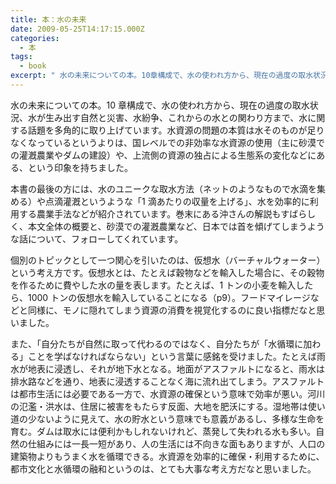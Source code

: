 ```yaml
---
title: 本：水の未来
date: 2009-05-25T14:17:15.000Z
categories:
  - 本
tags:
  - book
excerpt: " 水の未来についての本。10章構成で、水の使われ方から、現在の過度の取水状況、水が生み出す自然と災害、水紛争、これからの水との関わり方まで、水に関する話題を多角的に取り上げています。水資源の問題の本質は水そのものが足りなくなっているというよりは、国レベルでの非効率な水資源の使用（主に砂漠での灌漑農業やダムの建設）や、上流側の資源の独占による生態系の変化などにある、という印象を持ちました。"
---
```


水の未来についての本。10 章構成で、水の使われ方から、現在の過度の取水状況、水が生み出す自然と災害、水紛争、これからの水との関わり方まで、水に関する話題を多角的に取り上げています。水資源の問題の本質は水そのものが足りなくなっているというよりは、国レベルでの非効率な水資源の使用（主に砂漠での灌漑農業やダムの建設）や、上流側の資源の独占による生態系の変化などにある、という印象を持ちました。

本書の最後の方には、水のユニークな取水方法（ネットのようなもので水滴を集める）や点滴灌漑というような「1 滴あたりの収量を上げる」、水を効率的に利用する農業手法などが紹介されています。巻末にある沖さんの解説もすばらしく、本文全体の概要と、砂漠での灌漑農業など、日本では首を傾げてしまうような話について、フォローしてくれています。

個別のトピックとして一つ関心を引いたのは、仮想水（バーチャルウォーター）という考え方です。仮想水とは、たとえば穀物などを輸入した場合に、その穀物を作るために費やした水の量を表します。たとえば、1 トンの小麦を輸入したら、1000 トンの仮想水を輸入していることになる（p9）。フードマイレージなどと同様に、モノに隠れてしまう資源の消費を視覚化するのに良い指標だなと思いました。

また、「自分たちが自然に取って代わるのではなく、自分たちが「水循環に加わる」ことを学ばなければならない」という言葉に感銘を受けました。たとえば雨水が地表に浸透し、それが地下水となる。地面がアスファルトになると、雨水は排水路などを通り、地表に浸透することなく海に流れ出てしまう。アスファルトは都市生活には必要である一方で、水資源の確保という意味で効率が悪い。河川の氾濫・洪水は、住居に被害をもたらす反面、大地を肥沃にする。湿地帯は使い道の少ないように見えて、水の貯水という意味でも意義があるし、多様な生命を育む。ダムは取水には便利かもしれないけれど、蒸発して失われる水も多い。自然の仕組みには一長一短があり、人の生活には不向きな面もありますが、人口の建築物よりもうまく水を循環できる。水資源を効率的に確保・利用するために、都市文化と水循環の融和というのは、とても大事な考え方だなと思いました。

